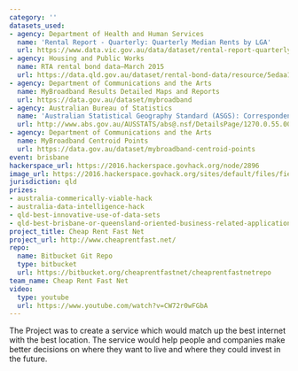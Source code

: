 ```yaml
---
category: ''
datasets_used:
- agency: Department of Health and Human Services
  name: 'Rental Report - Quarterly: Quarterly Median Rents by LGA'
  url: https://www.data.vic.gov.au/data/dataset/rental-report-quarterly-quarterly-median-rents-by-lga
- agency: Housing and Public Works
  name: RTA rental bond data—March 2015
  url: https://data.qld.gov.au/dataset/rental-bond-data/resource/5edaa132-b4fd-4a47-84d1-44bc76e80c50
- agency: Department of Communications and the Arts
  name: MyBroadband Results Detailed Maps and Reports
  url: https://data.gov.au/dataset/mybroadband
- agency: Australian Bureau of Statistics
  name: 'Australian Statistical Geography Standard (ASGS): Correspondences, July 2011'
  url: http://www.abs.gov.au/AUSSTATS/abs@.nsf/DetailsPage/1270.0.55.006July%202011?OpenDocument
- agency: Department of Communications and the Arts
  name: MyBroadband Centroid Points
  url: https://data.gov.au/dataset/mybroadband-centroid-points
event: brisbane
hackerspace_url: https://2016.hackerspace.govhack.org/node/2896
image_url: https://2016.hackerspace.govhack.org/sites/default/files/field/image/logo.jpg
jurisdiction: qld
prizes:
- australia-commerically-viable-hack
- australia-data-intelligence-hack
- qld-best-innovative-use-of-data-sets
- qld-best-brisbane-or-queensland-oriented-business-related-application
project_title: Cheap Rent Fast Net
project_url: http://www.cheaprentfast.net/
repo:
  name: Bitbucket Git Repo
  type: bitbucket
  url: https://bitbucket.org/cheaprentfastnet/cheaprentfastnetrepo
team_name: Cheap Rent Fast Net
video:
  type: youtube
  url: https://www.youtube.com/watch?v=CW72r0wFGbA
---
```


The Project was to create a service which would match up the best internet with the best location. The service would help people and companies make better decisions on where they want to live and where they could invest in the future.
